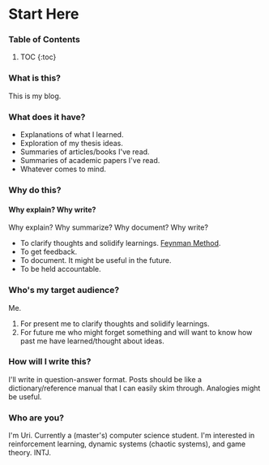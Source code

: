 # Start Here

### Table of Contents
1. TOC
{:toc}

### What is this?
This is my blog.

### What does it have?
- Explanations of what I learned.
- Exploration of my thesis ideas.
- Summaries of articles/books I've read.
- Summaries of academic papers I've read.
- Whatever comes to mind.

### Why do this?
#### Why explain? Why write?
Why explain? Why summarize? Why document? Why write?
- To clarify thoughts and solidify learnings. [Feynman Method](https://collegeinfogeek.com/feynman-technique/).
- To get feedback.
- To document. It might be useful in the future.
- To be held accountable.

### Who's my target audience?
Me. 
1. For present me to clarify thoughts and solidify learnings.
2. For future me who might forget something and will want to know how past me have learned/thought about ideas.

### How will I write this?
I'll write in question-answer format. Posts should be like a dictionary/reference manual that I can easily skim through. Analogies might be useful.

### Who are you?
I'm Uri. Currently a (master's) computer science student. I'm interested in reinforcement learning, dynamic systems (chaotic systems), and game theory. INTJ.
